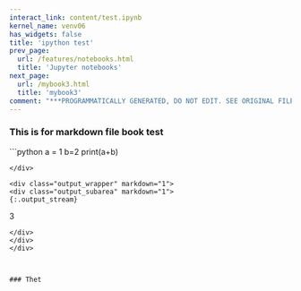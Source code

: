 ```yaml
---
interact_link: content/test.ipynb
kernel_name: venv06
has_widgets: false
title: 'ipython test'
prev_page:
  url: /features/notebooks.html
  title: 'Jupyter notebooks'
next_page:
  url: /mybook3.html
  title: 'mybook3'
comment: "***PROGRAMMATICALLY GENERATED, DO NOT EDIT. SEE ORIGINAL FILES IN /content***"
---
```



### This is for markdown file book test



<div markdown="1" class="cell code_cell">
<div class="input_area" markdown="1">
```python
a = 1
b=2
print(a+b)

```
</div>

<div class="output_wrapper" markdown="1">
<div class="output_subarea" markdown="1">
{:.output_stream}
```
3
```
</div>
</div>
</div>



### Thet

